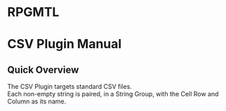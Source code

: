 # RPGMTL  
  
# CSV Plugin Manual  
  
## Quick Overview  
  
The CSV Plugin targets standard CSV files.  
Each non-empty string is paired, in a String Group, with the Cell Row and Column as its name.  